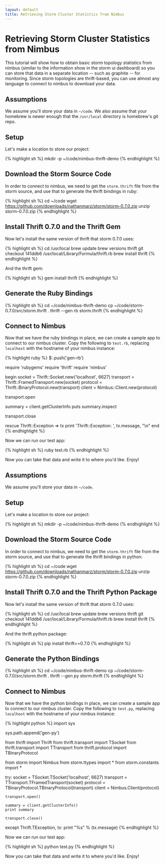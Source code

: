 ```yaml
---
layout: default
title: Retrieving Storm Cluster Statistics from Nimbus
---
```


# Retrieving Storm Cluster Statistics from Nimbus

This tutorial will show how to obtain basic storm topology statistics from nimbus (similar to the information show in the storm ui dashboard) so you can store that data in a separate location -- such as graphite -- for monitoring.  Since storm topologies are thrift-based, you can use almost any language to connect to nimbus to download your data.

<div
  markdown="1"
  class="tutorial"
  data-github-author="Whitespace"
  data-license="http://creativecommons.org/licenses/by/3.0/"
  data-facets='{"Operating System": "OS X 10.7", "Language": "Ruby", "Storm Version": "0.7.0", "Thrift Version": "0.7.0", "Package Management": "Homebrew"}'>

## Assumptions

We assume you'll store your data in `~/code`.  We also assume that your homebrew is newer enough that the `/usr/local` directory is homebrew's git repo.

## Setup

Let's make a location to store our project:

{% highlight sh %}
mkdir -p ~/code/nimbus-thrift-demo
{% endhighlight %}

## Download the Storm Source Code

In order to connect to nimbus, we need to get the `storm.thrift` file from the storm source, and use that to generate the thrift bindings in ruby:

{% highlight sh %}
cd ~/code
wget https://github.com/downloads/nathanmarz/storm/storm-0.7.0.zip
unzip storm-0.7.0.zip
{% endhighlight %}

## Install Thrift 0.7.0 and the Thrift Gem

Now let's install the same version of thrift that storm 0.7.0 uses:

{% highlight sh %}
cd /usr/local
brew update
brew versions thrift
git checkout 141ddb6 /usr/local/Library/Formula/thrift.rb
brew install thrift
{% endhighlight %}

And the thrift gem:

{% highlight sh %}
gem install thrift
{% endhighlight %}

## Generate the Ruby Bindings

{% highlight sh %}
cd ~/code/nimbus-thrift-demo
cp ~/code/storm-0.7.0/src/storm.thrift .
thrift --gen rb storm.thrift
{% endhighlight %}

## Connect to Nimbus

Now that we have the ruby bindings in place, we can create a sample app to connect to our nimbus cluster.  Copy the following to `test.rb`, replacing `localhost` with the hostname of your nimbus instance:

{% highlight ruby %}
$:.push('gen-rb')

require 'rubygems'
require 'thrift'
require 'nimbus'

begin
  socket    = Thrift::Socket.new('localhost', 6627)
  transport = Thrift::FramedTransport.new(socket)
  protocol  = Thrift::BinaryProtocol.new(transport)
  client    = Nimbus::Client.new(protocol)

  transport.open

  summary = client.getClusterInfo
  puts summary.inspect

  transport.close

rescue Thrift::Exception => tx
  print 'Thrift::Exception: ', tx.message, "\n"
end
{% endhighlight %}

Now we can run our test app:

{% highlight sh %}
ruby test.rb
{% endhighlight %}

Now you can take that data and write it to where you'd like.  Enjoy!
</div>

<div
  markdown="1"
  class="tutorial"
  data-github-author="Whitespace"
  data-license="http://creativecommons.org/licenses/by/3.0/"
  data-facets='{"Operating System": "OS X 10.7", "Language": "Python", "Storm Version": "0.7.0", "Thrift Version": "0.7.0", "Package Management": "PyPI"}'>

## Assumptions

We assume you'll store your data in `~/code`.

## Setup

Let's make a location to store our project:

{% highlight sh %}
mkdir -p ~/code/nimbus-thrift-demo
{% endhighlight %}

## Download the Storm Source Code

In order to connect to nimbus, we need to get the `storm.thrift` file from the storm source, and use that to generate the thrift bindings in python:

{% highlight sh %}
cd ~/code
wget https://github.com/downloads/nathanmarz/storm/storm-0.7.0.zip
unzip storm-0.7.0.zip
{% endhighlight %}

## Install Thrift 0.7.0 and the Thrift Python Package

Now let's install the same version of thrift that storm 0.7.0 uses:

{% highlight sh %}
cd /usr/local
brew update
brew versions thrift
git checkout 141ddb6 /usr/local/Library/Formula/thrift.rb
brew install thrift
{% endhighlight %}

And the thrift python package:

{% highlight sh %}
pip install thrift==0.7.0
{% endhighlight %}

## Generate the Python Bindings

{% highlight sh %}
cd ~/code/nimbus-thrift-demo
cp ~/code/storm-0.7.0/src/storm.thrift .
thrift --gen py storm.thrift
{% endhighlight %}

## Connect to Nimbus

Now that we have the python bindings in place, we can create a sample app to connect to our nimbus cluster.  Copy the following to `test.py`, replacing `localhost` with the hostname of your nimbus instance:

{% highlight python %}
import sys

sys.path.append('gen-py')

from thrift import Thrift
from thrift.transport import TSocket
from thrift.transport import TTransport
from thrift.protocol import TBinaryProtocol

from storm import Nimbus
from storm.ttypes import *
from storm.constants import *

try:
    socket      = TSocket.TSocket('localhost', 6627)
    transport   = TTransport.TFramedTransport(socket)
    protocol    = TBinaryProtocol.TBinaryProtocol(transport)
    client      = Nimbus.Client(protocol)

    transport.open()

    summary = client.getClusterInfo()
    print summary

    transport.close()

except Thrift.TException, tx:
  print "%s" % (tx.message)
{% endhighlight %}

Now we can run our test app:

{% highlight sh %}
python test.py
{% endhighlight %}

Now you can take that data and write it to where you'd like.  Enjoy!
</div>

